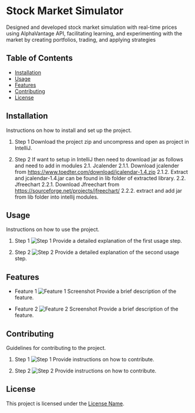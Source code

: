 # Stock Market Simulator
Designed and developed stock market simulation with real-time prices using AlphaVantage API, facilitating learning, and experimenting with the market by creating portfolios, trading, and applying strategies

## Table of Contents
- [Installation](#installation)
- [Usage](#usage)
- [Features](#features)
- [Contributing](#contributing)
- [License](#license)

## Installation

Instructions on how to install and set up the project.

1. Step 1
   Download the project zip and uncompress and open as project in IntelliJ.

2. Step 2
   If want to setup in IntelliJ then need to download jar as follows and need to add in modules
   2.1. Jcalender
        2.1.1. Download jcalender from https://www.toedter.com/download/jcalendar-1.4.zip
        2.1.2. Extract and jcalendar-1.4.jar can be found in lib folder of extracted library.
   2.2. Jfreechart
        2.2.1. Download Jfreechart from https://sourceforge.net/projects/jfreechart/
        2.2.2. extract and add jar from lib folder into intellij modules.

## Usage

Instructions on how to use the project.

1. Step 1
   ![Step 1](/path/to/step1.png)
   Provide a detailed explanation of the first usage step.

2. Step 2
   ![Step 2](/path/to/step2.png)
   Provide a detailed explanation of the second usage step.

## Features

- Feature 1
  ![Feature 1 Screenshot](/path/to/feature1.png)
  Provide a brief description of the feature.

- Feature 2
  ![Feature 2 Screenshot](/path/to/feature2.png)
  Provide a brief description of the feature.

## Contributing

Guidelines for contributing to the project.

1. Step 1
   ![Step 1](/path/to/step1.png)
   Provide instructions on how to contribute.

2. Step 2
   ![Step 2](/path/to/step2.png)
   Provide instructions on how to contribute.

## License

This project is licensed under the [License Name](/path/to/license).
